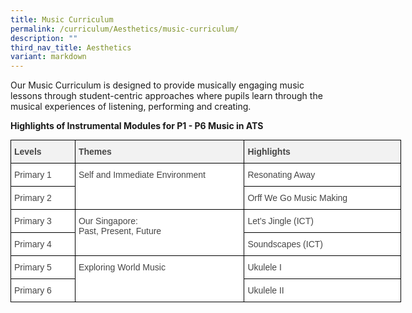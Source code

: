 ```yaml
---
title: Music Curriculum
permalink: /curriculum/Aesthetics/music-curriculum/
description: ""
third_nav_title: Aesthetics
variant: markdown
---
```

Our Music Curriculum is designed to provide musically engaging music lessons through student-centric approaches where pupils learn through the musical experiences of listening, performing and creating.  
  
**Highlights of Instrumental Modules for P1 - P6 Music in ATS**

<style type="text/css">
.tg  {border-collapse:collapse;border-spacing:0;margin:0px auto;}
.tg td{border-color:black;border-style:solid;border-width:1px;font-family:Arial, sans-serif;font-size:14px;
  overflow:hidden;padding:10px 5px;word-break:normal;}
.tg th{border-color:black;border-style:solid;border-width:1px;font-family:Arial, sans-serif;font-size:14px;
  font-weight:normal;overflow:hidden;padding:10px 5px;word-break:normal;}
.tg .tg-fwnj{background-color:#FFF;color:#454545;text-align:left;vertical-align:top}
.tg .tg-rvw8{background-color:#F2F2F2;color:#454545;font-weight:bold;text-align:left;vertical-align:top}
</style>
<table style="undefined;table-layout: fixed; width: 625px" class="tg">
<colgroup>
<col style="width: 103px">
<col style="width: 271px">
<col style="width: 251px">
</colgroup>
<tbody>
  <tr>
    <td class="tg-rvw8">Levels</td>
    <td class="tg-rvw8">Themes</td>
    <td class="tg-rvw8">Highlights</td>
  </tr>
  <tr>
    <td class="tg-fwnj">Primary 1</td>
    <td rowspan="2" class="tg-fwnj">Self and Immediate Environment</td>
    <td class="tg-fwnj">Resonating Away</td>
  </tr>
  <tr>
    <td class="tg-fwnj">Primary 2</td>
    <td class="tg-fwnj">Orff We Go Music Making</td>
  </tr>
  <tr>
    <td class="tg-fwnj">Primary 3</td>
    <td rowspan="2" class="tg-fwnj">Our Singapore:<br>Past, Present, Future</td>
    <td class="tg-fwnj">Let’s Jingle (ICT)</td>
  </tr>
  <tr>
    <td class="tg-fwnj">Primary 4</td>
    <td class="tg-fwnj">Soundscapes (ICT)</td>
  </tr>
  <tr>
    <td class="tg-fwnj">Primary 5</td>
    <td rowspan="2" class="tg-fwnj">Exploring World Music</td>
    <td class="tg-fwnj">Ukulele I</td>
  </tr>
  <tr>
    <td class="tg-fwnj">Primary 6</td>
    <td class="tg-fwnj">Ukulele II</td>
  </tr>
</tbody>
</table>
